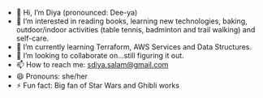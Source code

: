 - 👋 Hi, I’m Diya (pronounced: Dee-ya) 
- 👀 I’m interested in reading books, learning new technologies, baking, outdoor/indoor activities (table tennis, badminton and trail walking) and self-care. 
- 🌱 I’m currently learning Terraform, AWS Services and Data Structures. 
- 💞️ I’m looking to collaborate on...still figuring it out. 
- 📫 How to reach me: sdiya.salam@gmail.com    
- 😄 Pronouns: she/her
- ⚡ Fun fact: Big fan of Star Wars and Ghibli works

<!---
diya-hash/diya-hash is a ✨ special ✨ repository because its `README.md` (this file) appears on your GitHub profile.
You can click the Preview link to take a look at your changes.
--->
